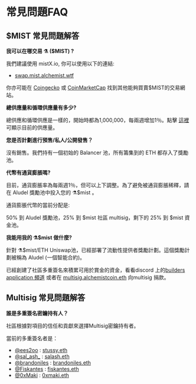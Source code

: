 # 常見問題FAQ

## **$MIST 常見問題解答**

**我可以在哪交易 ⚗️ \($MIST\) ?**

我們建議使用 mistX.io, 你可以使用以下的連結:

* [swap.mist.alchemist.wtf](http://swap.mist.alchemist.wtf/)

你亦可能在 [Coingecko](https://www.coingecko.com/en/coins/alchemist) 或 [CoinMarketCap](https://coinmarketcap.com/currencies/alchemist/) 找到其他能夠買賣$MIST的交易網站。



**總供應量和循環供應量有多少?**

總供應和循環供應是一樣的，開始時都為1,000,000，每兩週增加1％。點擊 [這裡](https://etherscan.io/token/0x88acdd2a6425c3faae4bc9650fd7e27e0bebb7ab)可顯示目前的供應量。

**您是否計劃進行預售/私人/公開發售？**

沒有銷售。我們持有一個初始的 Balancer 池，所有籌集到的 ETH 都存入了獎勵池。

**代幣有通貨膨脹嗎?**

目前，通貨膨脹率為每兩週1％，但可以上下調整。為了避免被通貨膨脹稀釋，請在 Aludel 獎勵池中投入您的 ⚗️$mist 。

通貨膨脹代幣的當前分配是:

50% 到 Aludel 獎勵池，25% 到 $mist 社區 multisig，剩下的 25% 到 $mist 資金池。

**我能用我的 ⚗️$mist 做什麼?**

針對 ⚗️$mist/ETH Uniswap池，已經部署了流動性提供者獎勵計劃。這個獎勵計劃被稱為 Aludel \(一個智能合約\)。

已經創建了社區多重簽名來積累可用於賞金的資金，看看discord 上的[builders application 頻道](https://discord.gg/92hQDCw25u) 或者在 [multisig.alchemistcoin.eth](https://etherscan.io/address/multisig.alchemistcoin.eth) 向multisig 捐款。

## **Multisig 常見問題解答**

**誰是多重簽名密鑰持有人？**

社區根據對項目的信任和貢獻來選擇Multisig密鑰持有者。

當前的多重簽名者是：

* [@ees2oo](https://twitter.com/ees2oo) : [stussy.eth](https://etherscan.io/address/stussy.eth)
* [@sal_ash_](https://twitter.com/sal_ash_) : [salash.eth](https://etherscan.io/address/salash.eth)
* [@brandoniles](https://twitter.com/brandoniles) : [brandoniles.eth](https://etherscan.io/address/brandoniles.eth)
* [@Fiskantes](https://twitter.com/Fiskantes) : [fiskantes.eth](https://etherscan.io/address/fiskantes.eth)
* [@0xMaki](https://twitter.com/0xMaki) : [0xmaki.eth](https://etherscan.io/address/0xmaki.eth)



